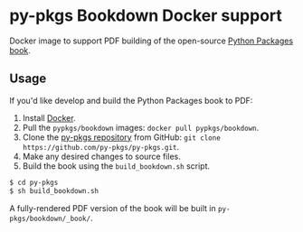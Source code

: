 # py-pkgs Bookdown Docker support

Docker image to support PDF building of the open-source [Python Packages book](https://py-pkgs.org).

## Usage

If you'd like develop and build the Python Packages book to PDF:

1. Install [Docker](https://docs.docker.com/get-docker/).
2. Pull the `pypkgs/bookdown` images: `docker pull pypkgs/bookdown`.
3. Clone the [py-pkgs repository](https://github.com/py-pkgs/py-pkgs) from GitHub: `git clone https://github.com/py-pkgs/py-pkgs.git`.
4. Make any desired changes to source files.
5. Build the book using the `build_bookdown.sh` script.

  ```bash
  $ cd py-pkgs
  $ sh build_bookdown.sh
  ```

A fully-rendered PDF version of the book will be built in `py-pkgs/bookdown/_book/`.
